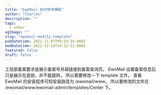 ```yaml
---
title: "EwoMail 如何修改模板"
author: "Charles"
description: ""
tags:
  - other
ogImage: ""
slug: "ewomail-modify-template"
pubDatetime: 2022-11-07T09:54:34.000Z
modDatetime: 2022-11-14T14:32:11.000Z
featured: false
draft: false
---
```


工信部备案要求是展示备案号并超链接到备案查询页。
EwoMail 设置备案信息后只是展示在底部，并不能跳转。
所以需要修改一下 template 文件。
查看 EwoMail 的安装程序可知安装路径为 /ewomail/www。
所以要修改的文件在 /ewomail/www/ewomail-admin/templates/Center 下。
